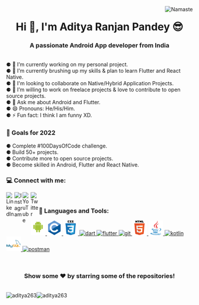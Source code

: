 <img align="right" alt="Namaste" src="https://user-images.githubusercontent.com/63837613/148331280-7d769fc7-8515-45e2-90a7-955ca8c0e6b4.png"/>

<h1 align="center">Hi 👋, I'm Aditya Ranjan Pandey 😎</h1>
<h3 align="center">A passionate Android App developer from India</h3>


<br />
⚈ 🔭 I’m currently working on my personal project. <br>
⚈ 🌱 I’m currently brushing up my skills & plan to learn Flutter and React Native. <br>
⚈ 🥅 I'm looking to collaborate on Native/Hybrid Application Projects. <br> 
⚈ 👯 I’m willing to work on freelace projects & love to contribute to open source projects. <br>
⚈ 💬 Ask me about Android and Flutter. <br>
⚈ 😄 Pronouns: He/His/Him. <br>
⚈ ⚡ Fun fact: I think I am funny XD. <br>

### 🎯 Goals for 2022
⚈ Complete #100DaysOfCode challenge. <br>
⚈ Build 50+ projects. <br>
⚈ Contribute more to open source projects. <br>
⚈ Become skilled in Android, Flutter and React Native. <br>

### 💻 Connect with me:

[<img align="left" alt="LinkedIn" width="22px" src="https://cdn.jsdelivr.net/npm/simple-icons@v3/icons/linkedin.svg" />][linkedin]
[<img align="left" alt="Instagram" width="22px" src="https://cdn.jsdelivr.net/npm/simple-icons@v3/icons/instagram.svg" />][instagram]
[<img align="left" alt="YouTube" width="22px" src="https://cdn.jsdelivr.net/npm/simple-icons@v3/icons/youtube.svg" />][youtube]
[<img align="left" alt="Twitter" width="22px" src="https://cdn.jsdelivr.net/npm/simple-icons@v3/icons/twitter.svg" />][twitter]

<br />

### 🤟 Languages and Tools:

<p align="left"> <a href="https://developer.android.com" target="_blank" rel="noreferrer"> <img src="https://raw.githubusercontent.com/devicons/devicon/master/icons/android/android-original-wordmark.svg" alt="android" width="40" height="40"/> </a> <a href="https://www.cprogramming.com/" target="_blank" rel="noreferrer"> <img src="https://raw.githubusercontent.com/devicons/devicon/master/icons/c/c-original.svg" alt="c" width="40" height="40"/> </a> <a href="https://www.w3schools.com/css/" target="_blank" rel="noreferrer"> <img src="https://raw.githubusercontent.com/devicons/devicon/master/icons/css3/css3-original-wordmark.svg" alt="css3" width="40" height="40"/> </a> <a href="https://dart.dev" target="_blank" rel="noreferrer"> <img src="https://www.vectorlogo.zone/logos/dartlang/dartlang-icon.svg" alt="dart" width="40" height="40"/> </a> <a href="https://flutter.dev" target="_blank" rel="noreferrer"> <img src="https://www.vectorlogo.zone/logos/flutterio/flutterio-icon.svg" alt="flutter" width="40" height="40"/> </a> <a href="https://git-scm.com/" target="_blank" rel="noreferrer"> <img src="https://www.vectorlogo.zone/logos/git-scm/git-scm-icon.svg" alt="git" width="40" height="40"/> </a> <a href="https://www.w3.org/html/" target="_blank" rel="noreferrer"> <img src="https://raw.githubusercontent.com/devicons/devicon/master/icons/html5/html5-original-wordmark.svg" alt="html5" width="40" height="40"/> </a> <a href="https://www.java.com" target="_blank" rel="noreferrer"> <img src="https://raw.githubusercontent.com/devicons/devicon/master/icons/java/java-original.svg" alt="java" width="40" height="40"/> </a> <a href="https://kotlinlang.org" target="_blank" rel="noreferrer"> <img src="https://www.vectorlogo.zone/logos/kotlinlang/kotlinlang-icon.svg" alt="kotlin" width="40" height="40"/> </a> <a href="https://www.mysql.com/" target="_blank" rel="noreferrer"> <img src="https://raw.githubusercontent.com/devicons/devicon/master/icons/mysql/mysql-original-wordmark.svg" alt="mysql" width="40" height="40"/> </a> <a href="https://postman.com" target="_blank" rel="noreferrer"> <img src="https://www.vectorlogo.zone/logos/getpostman/getpostman-icon.svg" alt="postman" width="40" height="40"/> </a></p>
<br />

<h3 align="center">Show some ❤️ by starring some of the repositories!</h3>
<br />

<img align="left" src="https://github-readme-stats.vercel.app/api?username=aditya263&show_icons=true&locale=en" alt="aditya263" />
<img align="left" src="https://github-readme-stats.vercel.app/api/top-langs?username=aditya263&show_icons=true&locale=en&layout=compact" alt="aditya263" />
<br/>

[twitter]: https://twitter.com/AdityaRanjanP10
[youtube]: https://www.youtube.com/channel/UCJf1M407ij1kUrHH-4zOODw
[instagram]: https://www.instagram.com/invites/contact/?i=x5v0czg3nwew&utm_content=4zhyiac
[linkedin]: https://www.linkedin.com/in/aditya-ranjan-pandey-bb4a7216a/
